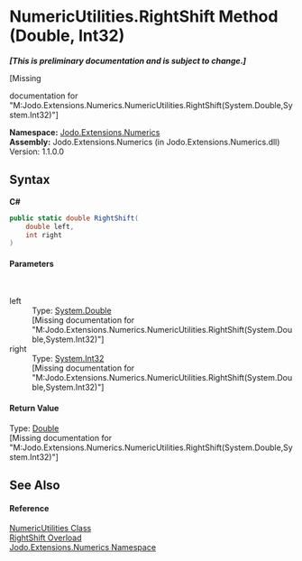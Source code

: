 # NumericUtilities.RightShift Method (Double, Int32)
 _**\[This is preliminary documentation and is subject to change.\]**_

\[Missing <summary> documentation for "M:Jodo.Extensions.Numerics.NumericUtilities.RightShift(System.Double,System.Int32)"\]

**Namespace:**&nbsp;<a href="N_Jodo_Extensions_Numerics">Jodo.Extensions.Numerics</a><br />**Assembly:**&nbsp;Jodo.Extensions.Numerics (in Jodo.Extensions.Numerics.dll) Version: 1.1.0.0

## Syntax

**C#**<br />
``` C#
public static double RightShift(
	double left,
	int right
)
```


#### Parameters
&nbsp;<dl><dt>left</dt><dd>Type: <a href="https://docs.microsoft.com/dotnet/api/system.double" target="_blank" rel="noopener noreferrer">System.Double</a><br />\[Missing <param name="left"/> documentation for "M:Jodo.Extensions.Numerics.NumericUtilities.RightShift(System.Double,System.Int32)"\]</dd><dt>right</dt><dd>Type: <a href="https://docs.microsoft.com/dotnet/api/system.int32" target="_blank" rel="noopener noreferrer">System.Int32</a><br />\[Missing <param name="right"/> documentation for "M:Jodo.Extensions.Numerics.NumericUtilities.RightShift(System.Double,System.Int32)"\]</dd></dl>

#### Return Value
Type: <a href="https://docs.microsoft.com/dotnet/api/system.double" target="_blank" rel="noopener noreferrer">Double</a><br />\[Missing <returns> documentation for "M:Jodo.Extensions.Numerics.NumericUtilities.RightShift(System.Double,System.Int32)"\]

## See Also


#### Reference
<a href="T_Jodo_Extensions_Numerics_NumericUtilities">NumericUtilities Class</a><br /><a href="Overload_Jodo_Extensions_Numerics_NumericUtilities_RightShift">RightShift Overload</a><br /><a href="N_Jodo_Extensions_Numerics">Jodo.Extensions.Numerics Namespace</a><br />